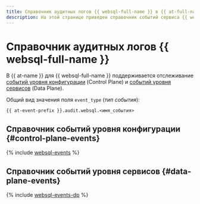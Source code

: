 ```yaml
---
title: Справочник аудитных логов {{ websql-full-name }} в {{ at-full-name }}
description: На этой странице приведен справочник событий сервиса {{ websql-name }}, отслеживаемых в {{ at-name }}.
---
```


# Справочник аудитных логов {{ websql-full-name }}

В {{ at-name }} для {{ websql-full-name }} поддерживается отслеживание [событий уровня конфигурации](../audit-trails/concepts/format.md) (Control Plane) и [событий уровня сервисов](../audit-trails/concepts/format-data-plane.md) (Data Plane).

Общий вид значения поля `event_type` (_тип события_):

```text
{{ at-event-prefix }}.audit.websql.<имя_события>
```

## Справочник событий уровня конфигурации {#control-plane-events}

{% include [websql-events](../_includes/audit-trails/events/websql-events.md) %}

## Справочник событий уровня сервисов {#data-plane-events}

{% include [websql-events-dp](../_includes/audit-trails/events/websql-events-dp.md) %}